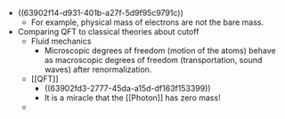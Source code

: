- ((63902f14-d931-401b-a27f-5d9f95c9791c))
	- For example, physical mass of electrons are not the bare mass.
- Comparing QFT to classical theories about cutoff
	- Fluid mechanics
		- Microscopic degrees of freedom (motion of the atoms) behave as macroscopic degrees of freedom (transportation, sound waves) after renormalization.
	- [[QFT]]
		- ((63902fd3-2777-45da-a15d-df163f153399))
		- It is a miracle that the [[Photon]] has zero mass!
	-